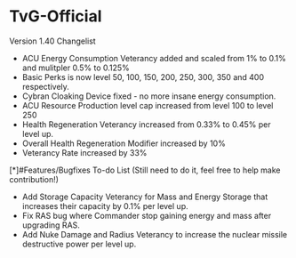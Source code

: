 # TvG-Official

Version 1.40 Changelist

- ACU Energy Consumption Veterancy added and scaled from 1% to 0.1% and mulitpler 0.5% to 0.125%
- Basic Perks is now level 50, 100, 150, 200, 250, 300, 350 and 400 respectively.
- Cybran Cloaking Device fixed - no more insane energy consumption.
- ACU Resource Production level cap increased from level 100 to level 250
- Health Regeneration Veterancy increased from 0.33% to 0.45% per level up.
- Overall Health Regeneration Modifier increased by 10%
- Veterancy Rate increased by 33%

[*]#Features/Bugfixes To-do List (Still need to do it, feel free to help make contribution!)

- Add Storage Capacity Veterancy for Mass and Energy Storage that increases their capacity by 0.1% per level up.
- Fix RAS bug where Commander stop gaining energy and mass after upgrading RAS.
- Add Nuke Damage and Radius Veterancy to increase the nuclear missile destructive power per level up.
